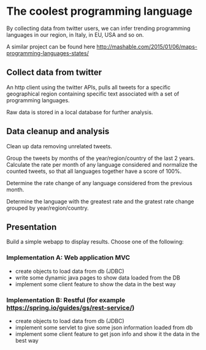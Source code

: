 # The coolest programming language

By collecting data from twitter users, we can
infer trending programming languages in our region,
in Italy, in EU, USA and so on.

A similar project can be found here http://mashable.com/2015/01/06/maps-programming-languages-states/


## Collect data from twitter

An http client using the twitter APIs, pulls all tweets
for a specific geographical region containing specific
text associated with a set of programming languages.

Raw data is stored in a local database for further analysis.


## Data cleanup and analysis

Clean up data removing unrelated tweets.

Group the tweets by months of the year/region/country of the last 2 years.
Calculate the rate per month of any language considered and normalize
the counted tweets, so that all languages together have a score of 100%.

Determine the rate change of any language considered from the previous month.

Determine the language with the greatest rate and the gratest rate change
grouped by year/region/country.


## Presentation

Build a simple webapp to display results. Choose one of the following:

### Implementation A: Web application MVC

- create objects to load data from db (JDBC)
- write some dynamic java pages to show data loaded from the DB 
- implement some client feature to show the data in the best way 

### Implementation B: Restful (for example https://spring.io/guides/gs/rest-service/)

- create objects to load data from db (JDBC)
- implement some servlet to give some json information loaded from db 
- implement some client feature to get json info and show it the data in the best way
